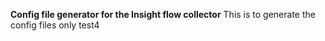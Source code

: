 **Config file generator for the Insight flow collector**
This is to generate the config files only
test4
